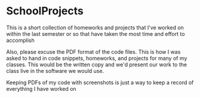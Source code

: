 # SchoolProjects
This is a short collection of homeworks and projects 
that I've worked on within the last semester or so that have
taken the most time and effort to accomplish

Also, please excuse the PDF format of the code files. This is how I was asked to hand in
code snippets, homeworks, and projects for many of my classes. This would be the written copy
and we'd present our work to the class live in the software we would use. 

Keeping PDFs of my code with screenshots is just a way to keep a record of everything I have worked on
